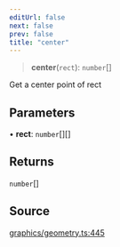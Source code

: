 ```yaml
---
editUrl: false
next: false
prev: false
title: "center"
---
```


> **center**(`rect`): `number`[]

Get a center point of rect

## Parameters

• **rect**: `number`[][]

## Returns

`number`[]

## Source

[graphics/geometry.ts:445](https://github.com/dgmjs/dgmjs/blob/main/packages/core/src/graphics/geometry.ts#L445)
